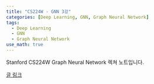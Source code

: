 ```yaml
---
title: "CS224W - GNN 3강"
categories: [Deep Learning, GNN, Graph Neural Network]
tags:
  - Deep Learning
  - GNN
  - Graph Neural Network
use_math: true
---
```

Stanford CS224W Graph Neural Network 렉쳐 노트입니다.

[글 링크](https://www.notion.so/Lecture-3-755e1db3431d4e4b904f6ce3c45e9227)
